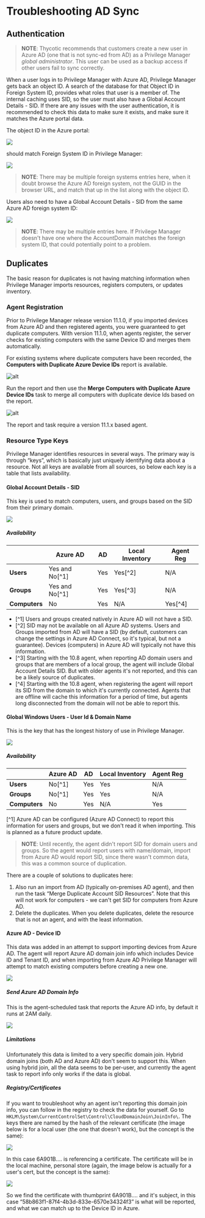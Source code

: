 [title]: # (Troubleshooting)
[tags]: # (azure ad,cloud,on-prem)
[priority]: # (3)
# Troubleshooting AD Sync

## Authentication

>**NOTE**: Thycotic recommends that customers create a new user in Azure AD (one that is not sync-ed from AD) as a Privilege Manager _global administrator_. This user can be used as a backup access if other users fail to sync correctly.

When a user logs in to Privilege Manager with Azure AD, Privilege Manager gets back an object ID. A search of the database for that Object ID in Foreign System ID, provides what roles that user is a member of. The internal caching uses SID, so the user must also have a Global Account Details - SID. If there are any issues with the user authentication, it is recommended to check this data to make sure it exists, and make sure it matches the Azure portal data.

The object ID in the Azure portal:

![](images/3bd12d3a62fd030d6ea2e0080ceff3c4.png)

should match Foreign System ID in Privilege Manager:

![](images/486410d96436c9381136fc171b52f7ac.png)

>**NOTE**: There may be multiple foreign systems entries here, when it doubt browse the Azure AD foreign system, not the GUID in the browser URL, and match that up in the list along with the object ID.

Users also need to have a Global Account Details - SID from the same Azure AD foreign system ID:

![](images/73505c4bfb6b7dbe640f8ab4bea7a675.png)

>**NOTE**: There may be multiple entries here. If Privilege Manager doesn't have one where the AccountDomain matches the foreign system ID, that could potentially point to a problem.

## Duplicates

The basic reason for duplicates is not having matching information when Privilege Manager imports resources, registers computers, or updates inventory.

### Agent Registration

Prior to Privilege Manager release version 11.1.0, if you imported devices from Azure AD and then registered agents, you were guaranteed to get duplicate computers. With version 11.1.0, when agents register, the server checks for existing computers with the same Device ID and merges them automatically.

For existing systems where duplicate computers have been recorded, the __Computers with Duplicate Azure Device IDs__ report is available.

![alt](images/report-comp-dup-id.png "Computer with Duplicate Azure Device Id report")

Run the report and then use the __Merge Computers with Duplicate Azure Device IDs__ task to merge all computers with duplicate device Ids based on the report.

![alt](images/task-merge.png "Merge Computers with Duplicate Azure Device IDs task")

The report and task require a version 11.1.x based agent.

### Resource Type Keys

Privilege Manager identifies resources in several ways. The primary way is through “keys”, which is basically just uniquely identifying data about a resource. Not all keys are available from all sources, so below each key is a table that lists availability.

#### Global Account Details - SID

This key is used to match computers, users, and groups based on the SID from their primary domain.

![](images/e0b0c2f5446d68553e0c8259402cc7f9.png)

##### Availability

|               | **Azure AD** | **AD** | **Local Inventory** | **Agent Reg** |
|---------------|--------------|--------|---------------------|---------------|
| **Users**     | Yes and No[^1] | Yes    | Yes[^2]               | N/A           |
| **Groups**    | Yes and No[^1] | Yes    | Yes[^3]               | N/A           |
| **Computers** | No           | Yes    | N/A                 | Yes[^4]         |

* [^1] Users and groups created natively in Azure AD will not have a SID.
* [^2] SID may not be available on all Azure AD systems. Users and Groups imported from AD will have a SID (by default, customers can change the settings in Azure AD Connect, so it's typical, but not a guarantee). Devices (computers) in Azure AD will typically not have this information. 
* [^3] Starting with the 10.8 agent, when reporting AD domain users and groups that are members of a local group, the agent will include Global Account Details SID. But with older agents it's not reported, and this can be a likely source of duplicates.
* [^4] Starting with the 10.8 agent, when registering the agent will report its SID from the domain to which it's currently connected. Agents that are offline will cache this information for a period of time, but agents long disconnected from the domain will not be able to report this.

#### Global Windows Users - User Id & Domain Name

This is the key that has the longest history of use in Privilege Manager.

![](images/0cf28101ef5940a6771f4994ef87e458.png)

##### Availability

|               | **Azure AD** | **AD** | **Local Inventory** | **Agent Reg** |
|---------------|--------------|--------|---------------------|---------------|
| **Users**     | No[^1]         | Yes    | Yes                 | N/A           |
| **Groups**    | No[^1]         | Yes    | Yes                 | N/A           |
| **Computers** | No           | Yes    | N/A                 | Yes           |

[^1] Azure AD can be configured (Azure AD Connect) to report this information for users and groups, but we don't read it when importing. This is planned as a future product update.

>**NOTE**: Until recently, the agent didn't report SID for domain users and groups. So the agent would report users with name/domain, import from Azure AD would report SID, since there wasn't common data, this was a common source of duplication.

There are a couple of solutions to duplicates here:

1. Also run an import from AD (typically on-premises AD agent), and then run the task “Merge Duplicate Account SID Resources”. Note that this will not work for computers - we can't get SID for computers from Azure AD.
1. Delete the duplicates. When you delete duplicates, delete the resource that is not an agent, and with the least information.

#### Azure AD - Device ID

This data was added in an attempt to support importing devices from Azure AD. The agent will report Azure AD domain join info which includes Device ID and Tenant ID, and when importing from Azure AD Privilege Manager will attempt to match existing computers before creating a new one.

![](images/5fba07c31e4b36f7b9500c8c30cb5ebf.png)

##### Send Azure AD Domain Info

This is the agent-scheduled task that reports the Azure AD info, by default it runs at 2AM daily.

![](images/e237c41dbb1b4b6a99ab49693f0cb017.png)

##### Limitations

Unfortunately this data is limited to a very specific domain join. Hybrid domain joins (both AD and Azure AD) don't seem to support this. When using hybrid join, all the data seems to be per-user, and currently the agent task to report info only works if the data is global.

##### Registry/Certificates

If you want to troubleshoot why an agent isn't reporting this domain join info, you can follow in the registry to check the data for yourself. Go to `HKLM\System\CurrentControlSet\Control\CloudDomainJoin\JoinInfo\`. The keys there are named by the hash of the relevant certificate (the image below is for a local user (the one that doesn't work), but the concept is the same):

![](images/6cb8db6c66b52c1e7ffd7f775d239f23.png)

In this case 6A901B…. is referencing a certificate. The certificate will be in the local machine, personal store (again, the image below is actually for a user's cert, but the concept is the same):

![](images/317b57d20fd3943edc1dd6e4d3a5c9d8.png)

So we find the certificate with thumbprint 6A901B…. and it's subject, in this case “58b863f1-87f4-4b3d-833e-6570e34324f3” is what will be reported, and what we can match up to the Device ID in Azure.
